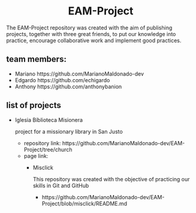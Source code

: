 <h1 align="center"> EAM-Project </h1>
<p>The EAM-Project repository was created with the aim of publishing projects, together with three great friends, to put our knowledge into practice, encourage collaborative work and implement good practices.<p>
<h2>team members:</h2>
<ul>
  <li>Mariano https://github.com/MarianoMaldonado-dev</li>
  <li>Edgardo https://github.com/echigardo</li>
  <li>Anthony https://github.com/anthonybanion</li>
</ul>
<h2>list of projects</h2>
<ul>
  <li>Iglesia Bíblioteca Misionera</li>
    <p>project for a missionary library in San Justo</p>
    <ul>
      <li>repository link: https://github.com/MarianoMaldonado-dev/EAM-Project/tree/church</li>
      <li>page link: </li>
    <ul>
  <li>Misclick</li>
      <p>This repository was created with the objective of practicing our skills in Git and GitHub</p>
      <ul>
      <li>https://github.com/MarianoMaldonado-dev/EAM-Project/blob/misclick/README.md</li>
      <ul>
</ul>
